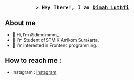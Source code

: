 <h3 align="center">
        <samp>&gt; Hey There!, I am 
                <b><a target="_blank" href="https://github.com/dimdimah">Dimah Luthfi</a></b>
        </samp>
</h3>

## About me

- 👋 Hi, I’m @dimdimmm_
- 👦 I'm Student of STMIK Amikom Surakarta. 
- 👀 I’m interested in Frontend programming.


## How to reach me :
- Instagram : [Instagram](https://www.instagram.com/dim.dimmm_/)
